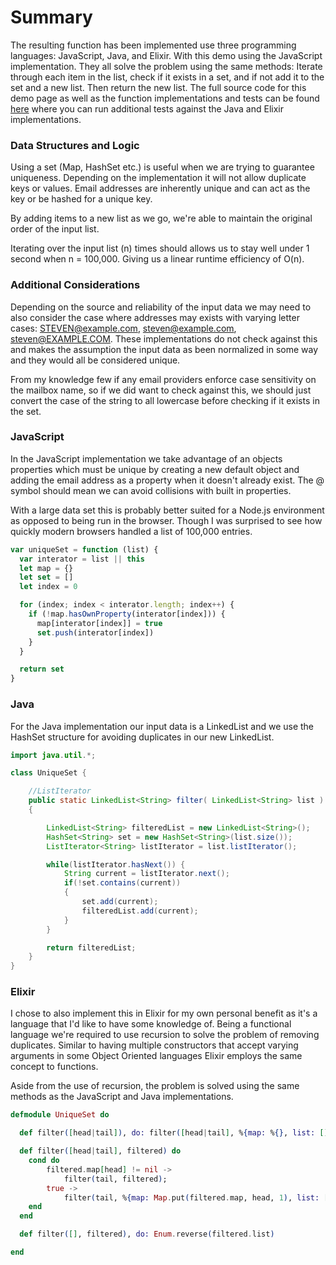 # Summary  

The resulting function has been implemented use three programming languages: JavaScript, Java, and Elixir.  With this demo using the JavaScript implementation.  They all solve the problem using the same methods:  Iterate through each item in the list, check if it exists in a set, and if not add it to the set and a new list.  Then return the new list.  The full source code for this demo page as well as the function implementations and tests can be found [here](https://github.com/steven-klein/unique-set-demo) where you can run additional tests against the Java and Elixir implementations.

### Data Structures and Logic

Using a set (Map, HashSet etc.) is useful when we are trying to guarantee uniqueness.  Depending on the implementation it will not allow duplicate keys or values.  Email addresses are inherently unique and can act as the key or be hashed for a unique key.

By adding items to a new list as we go, we're able to maintain the original order of the input list.

Iterating over the input list (n) times should allows us to stay well under 1 second when n = 100,000.  Giving us a linear runtime efficiency  of O(n).

### Additional Considerations 

Depending on the source and reliability of the input data we may need to also consider the case where addresses may exists with varying letter cases: STEVEN@example.com, steven@example.com, steven@EXAMPLE.COM.  These implementations do not check against this and makes the assumption the input data as been normalized in some way and they would all be considered unique.

From my knowledge few if any email providers enforce case sensitivity on the mailbox name, so if we did want to check against this, we should just convert the case of the string to all lowercase before checking if it exists in the set.

### JavaScript 

In the JavaScript implementation we take advantage of an objects properties which must be unique by creating a new default object and adding the email address as a property when it doesn't already exist.  The @ symbol should mean we can avoid collisions with built in properties.

With a large data set this is probably better suited for a Node.js environment as opposed to being run in the browser.  Though I was surprised to see how quickly modern browsers handled a list of 100,000 entries.

``` javascript
var uniqueSet = function (list) {
  var interator = list || this
  let map = {}
  let set = []
  let index = 0

  for (index; index < interator.length; index++) {
    if (!map.hasOwnProperty(interator[index])) {
      map[interator[index]] = true
      set.push(interator[index])
    }
  }

  return set
}
```

### Java 

 For the Java implementation our input data is a LinkedList and we use the HashSet structure for avoiding duplicates in our new LinkedList.

``` java
import java.util.*;

class UniqueSet {

    //ListIterator
    public static LinkedList<String> filter( LinkedList<String> list )
    {

        LinkedList<String> filteredList = new LinkedList<String>();
        HashSet<String> set = new HashSet<String>(list.size());
        ListIterator<String> listIterator = list.listIterator();

        while(listIterator.hasNext()) {
            String current = listIterator.next();
            if(!set.contains(current))
            {
                set.add(current);
                filteredList.add(current);
            }
        }

        return filteredList;
    }
}
```

### Elixir 

I chose to also implement this in Elixir for my own personal benefit as it's a language that I'd like to have some knowledge of.  Being a functional language we're required to use recursion to solve the problem of removing duplicates.  Similar to having multiple constructors that accept varying arguments in some Object Oriented languages Elixir employs the same concept to functions.

Aside from the use of recursion, the problem is solved using the same methods as the JavaScript and Java implementations.

``` elixir
defmodule UniqueSet do

  def filter([head|tail]), do: filter([head|tail], %{map: %{}, list: []});

  def filter([head|tail], filtered) do
    cond do
        filtered.map[head] != nil ->
            filter(tail, filtered);
        true ->
            filter(tail, %{map: Map.put(filtered.map, head, 1), list: [head | filtered.list]});
    end
  end

  def filter([], filtered), do: Enum.reverse(filtered.list)

end
```